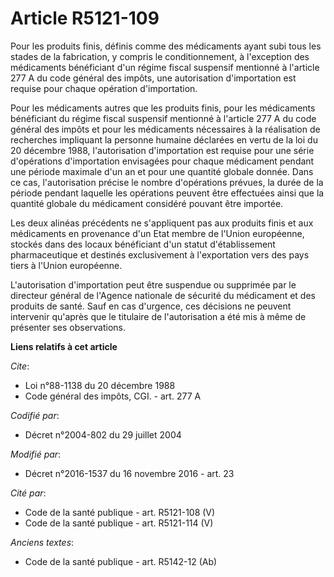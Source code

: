 # Article R5121-109

Pour les produits finis, définis comme des médicaments ayant subi tous les stades de la fabrication, y compris le
conditionnement, à l'exception des médicaments bénéficiant d'un régime fiscal suspensif mentionné à l'article 277 A du code
général des impôts, une autorisation d'importation est requise pour chaque opération d'importation. 

Pour les médicaments autres que les produits finis, pour les médicaments bénéficiant du régime fiscal suspensif mentionné à
l'article 277 A du code général des impôts et pour les médicaments nécessaires à la réalisation de recherches impliquant la
personne humaine déclarées en vertu de la loi du 20 décembre 1988, l'autorisation d'importation est requise pour une série
d'opérations d'importation envisagées pour chaque médicament pendant une période maximale d'un an et pour une quantité
globale donnée. Dans ce cas, l'autorisation précise le nombre d'opérations prévues, la durée de la période pendant laquelle
les opérations peuvent être effectuées ainsi que la quantité globale du médicament considéré pouvant être importée. 

Les deux alinéas précédents ne s'appliquent pas aux produits finis et aux médicaments en provenance d'un Etat membre de
l'Union européenne, stockés dans des locaux bénéficiant d'un statut d'établissement pharmaceutique et destinés exclusivement
à l'exportation vers des pays tiers à l'Union européenne. 

L'autorisation d'importation peut être suspendue ou supprimée par le directeur général de l'Agence nationale de sécurité du
médicament et des produits de santé. Sauf en cas d'urgence, ces décisions ne peuvent intervenir qu'après que le titulaire de
l'autorisation a été mis à même de présenter ses observations.

**Liens relatifs à cet article**

_Cite_:

  - Loi n°88-1138 du 20 décembre 1988
  - Code général des impôts, CGI. - art. 277 A

_Codifié par_:

  - Décret n°2004-802 du 29 juillet 2004

_Modifié par_:

  - Décret n°2016-1537 du 16 novembre 2016 - art. 23

_Cité par_:

  - Code de la santé publique - art. R5121-108 (V)
  - Code de la santé publique - art. R5121-114 (V)

_Anciens textes_:

  - Code de la santé publique - art. R5142-12 (Ab)
